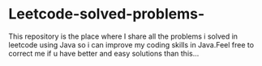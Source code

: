 # Leetcode-solved-problems-
This repository is the place where I share all the problems i solved in leetcode using Java so i can improve my coding skills in Java.Feel free to correct me if u have better and easy solutions than this...
